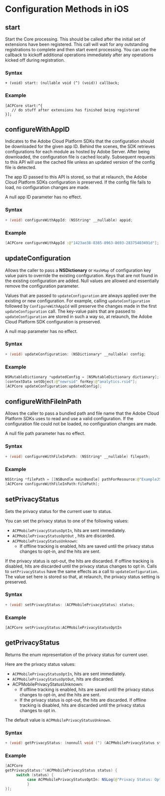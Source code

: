 # Configuration Methods in iOS

## start

Start the Core processing. This should be called after the initial set of extensions have been registered. This call will wait for any outstanding registrations to complete and then start event processing. You can use the callback to kickoff additional operations immediately after any operations kicked off during registration.

### Syntax

```text
+ (void) start: (nullable void (^) (void)) callback;
```

### Example

```text
[ACPCore start:^{
   // do stuff after extensions has finished being registered
}];
```

## configureWithAppID

Indicates to the Adobe Cloud Platform SDKs that the configuration should be downloaded for the given app ID. Behind the scenes, the SDK retrieves configurations for each module as hosted by Adobe Server. After being downloaded, the configuration file is cached locally. Subsequent requests to this API will use the cached file unless an updated version of the config file is detected.

The app ID passed to this API is stored, so that at relaunch, the Adobe Cloud Platform SDKs configuration is preserved. If the config file fails to load, no configuration changes are made.

A null app ID parameter has no effect.

### Syntax

```java
+ (void) configureWithAppId: (NSString* __nullable) appid;
```

### Example

```java
[ACPCore configureWithAppId :@"1423ae38-8385-8963-8693-28375403491d"];
```

## updateConfiguration

Allows the caller to pass a **NSDictionary** or `HashMap` of configuration key value pairs to override the existing configuration. Keys that are not found in the existing configuration are added. Null values are allowed and essentially remove the configuration parameter.

Values that are passed to `updateConfiguration` are always applied over the existing or new configuration. For example, calling `updateConfiguration` followed by `ConfigureWithAppId` will preserve the changes made in the first `updateConfiguration` call. The key-value pairs that are passed to `updateConfiguration` are stored in such a way so, at relaunch, the Adobe Cloud Platform SDK configuration is preserved.

A null map parameter has no effect.

### Syntax

```java
+ (void) updateConfiguration: (NSDictionary* __nullable) config;
```

### Example

```java
NSMutableDictionary *updatedConfig = [NSMutableDictionary dictionary]; 
[contextData setObject:@"newrsid" forKey:@"analytics.rsid"]; 
[ACPCore updateConfiguration:updatedConfig];
```

## configureWithFileInPath

Allows the caller to pass a bundled path and file name that the Adobe Cloud Platform SDKs uses to read and use a valid configuration. If the configuration file could not be loaded, no configuration changes are made.

A null file path parameter has no effect.

### Syntax

```java
+ (void) configureWithFileInPath: (NSString* __nullable) filepath;
```

### Example

```java
NSString *filePath = [[NSBundle mainBundle] pathForResource:@"ExampleJSONFile"ofType:@"json"]; 
[ACPCore configureWithFileInPath:filePath];
```

## setPrivacyStatus

Sets the privacy status for the current user to status.

You can set the privacy status to one of the following values:

* `ACPMobilePrivacyStatusOptIn`, hits are sent immediately.
* `ACPMobilePrivacyStatusOptOut` , hits are discarded.
* `ACPMobilePrivacyStatusUnknown`:
  * If offline tracking is enabled, hits are saved until the privacy status changes to opt-in, and the hits are sent. 

If the privacy status is opt-out, the hits are discarded. If offline tracking is disabled, hits are discarded until the privacy status changes to opt in. Calls to `setPrivacyStatus` have the same effects as a call to `updateConfiguration`. The value set here is stored so that, at relaunch, the privacy status setting is preserved.

### Syntax

```java
+ (void) setPrivacyStatus: (ACPMobilePrivacyStatus) status;
```

### Example

```text
[ACPCore setPrivacyStatus:ACPMobilePrivacyStatusOptIn
```

## getPrivacyStatus

Returns the enum representation of the privacy status for current user.

Here are the privacy status values:

* `ACPMobilePrivacyStatusOptIn`, hits are sent immediately.
* `ACPMobilePrivacyStatusOptOut`,  hits are discarded.
* ACPMobilePrivacyStatusUnknown:
  * If offline tracking is enabled, hits are saved until the privacy status changes to opt-in, and the hits are sent. 
  * If the privacy status is opt-out, the hits are discarded. If offline tracking is disabled, hits are discarded until the privacy status changes to opt in.

The default value is `ACPMobilePrivacyStatusUnknown`.

### Syntax

```java
+ (void) getPrivacyStatus: (nonnull void (^) (ACPMobilePrivacyStatus status)) callback;
```

### Example

```java
[ACPCore 
getPrivacyStatus:^(ACPMobilePrivacyStatus status) { 
     switch (status) { 
          case ACPMobilePrivacyStatusOptIn: NSLog(@"Privacy Status: Opt-In");               break; 
          } 
}];
```

